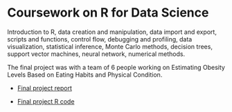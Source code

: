 # Coursework on R for Data Science
Introduction to R, data creation and manipulation, data import and export, scripts and functions, control flow, debugging and profiling, data visualization, statistical inference, Monte Carlo methods, decision trees, support vector machines, neural network, numerical methods.

The final project was with a team of 6 people working on Estimating Obesity Levels Based on Eating Habits and Physical Condition.

* [Final project report](https://github.com/shikaijin/STAT-362-R-for-Data-Science/blob/77436f243acbacd1de53ef20adf850e0a0de1d61/STAT362,%20Final%20Project,%20Report.pdf)

* [Final project R code](https://github.com/shikaijin/STAT-362-R-for-Data-Science/blob/4587cca5a11678797dc3b3a01506e4e0b83a4744/Final-Project-code.r)
